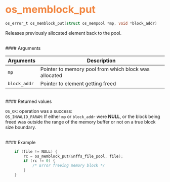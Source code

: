## <font color="#F2853F" style="font-size:24pt">os_memblock_put</font>

```c
os_error_t os_memblock_put(struct os_mempool *mp, void *block_addr)
```

Releases previously allocated element back to the pool.  

<br>
#### Arguments

| Arguments | Description |
|-----------|-------------|
| `mp` |  Pointer to memory pool from which block was allocated  |
| `block_addr` | Pointer to element getting freed |

<br>
#### Returned values

`OS_OK`: operation was a success:  
`OS_INVALID_PARAM`: If either `mp` or `block_addr` were **NULL**, or the block being freed was outside the range of the memory buffer or not on a true block size boundary.

<br>
#### Example

<Add text to set up the context for the example here>

```c
    if (file != NULL) {
        rc = os_memblock_put(&nffs_file_pool, file);
        if (rc != 0) {
            /* Error freeing memory block */
        }
    }
```

